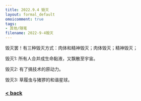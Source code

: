 ```yaml
---
title: 2022.9.4 毁灭
layout: formal_default
omoicomment: true
tags:
- 其他/随笔
filename: 2022-9-4毁灭
---
```


毁灭罢！有三种毁灭方式：肉体和精神毁灭；肉体毁灭；精神毁灭；

毁灭1: 所有人合并成生命黏液，又飘散至宇宙。

毁灭2: 有了搞技术的原动力。

毁灭3: 草履虫与猪猡的和谐星球。

### [< back](https://wzetto.github.io/wz369.github.io/omoi_main/omoi.html)
